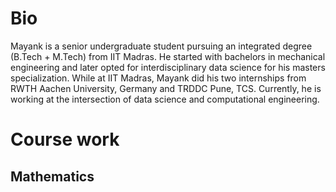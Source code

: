 <html>
<head>
<title>
Mayank Raj
</title>
</head>
<body>
<p><h1>Bio</h1></p>
  <p>Mayank is a senior undergraduate student pursuing an integrated degree (B.Tech + M.Tech) from IIT Madras. He started with bachelors in mechanical engineering and later opted for interdisciplinary data science for his masters specialization. While at IIT Madras, Mayank did his two internships from RWTH Aachen University, Germany and TRDDC Pune, TCS. Currently, he is working at the intersection of data science and computational engineering. </p>
  
<p><h1>Course work</h1><p>
 <p><h2>Mathematics</h2><p>
</body>
</html>
